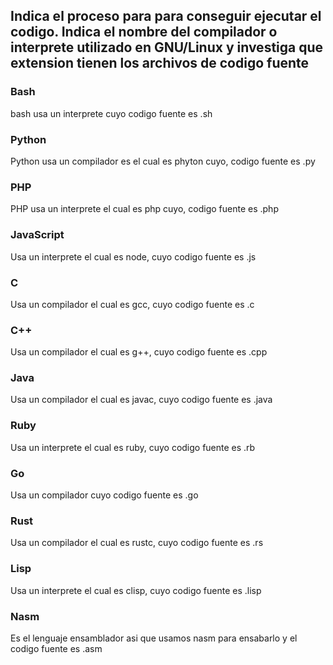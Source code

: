 ## Indica el proceso para para conseguir ejecutar el codigo. Indica el nombre del compilador o interprete utilizado en GNU/Linux y investiga que extension tienen los archivos de codigo fuente

### Bash
bash usa un interprete cuyo codigo fuente es .sh

### Python
Python usa un compilador es el cual es phyton cuyo, codigo fuente es .py

### PHP
PHP usa un interprete el cual es php cuyo, codigo fuente es .php

### JavaScript 
Usa un interprete el cual es node, cuyo codigo fuente es .js

### C
Usa un compilador el cual es gcc, cuyo codigo fuente es .c

### C++
Usa un compilador el cual es g++, cuyo codigo fuente es .cpp

### Java
Usa un compilador el cual es javac, cuyo codigo fuente es .java

### Ruby
Usa un interprete el cual es ruby, cuyo codigo fuente es .rb

### Go
Usa un compilador cuyo codigo fuente es .go

### Rust
Usa un compilador el cual es rustc, cuyo codigo fuente es .rs

### Lisp
Usa un interprete el cual es clisp, cuyo codigo fuente es .lisp

### Nasm
Es el lenguaje ensamblador asi que usamos nasm para ensabarlo y el codigo fuente es .asm
